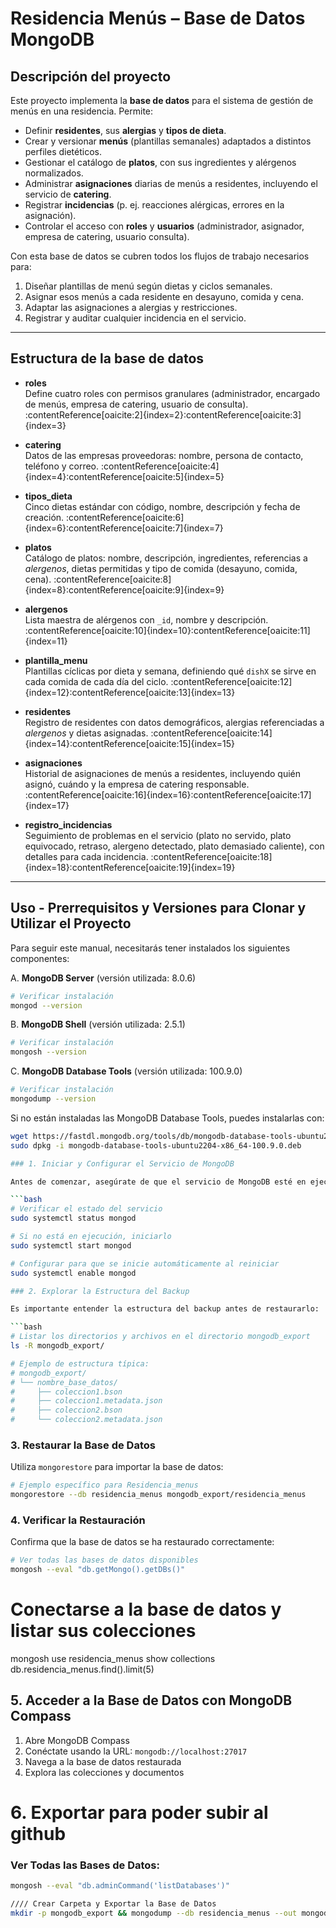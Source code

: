 # Residencia Menús – Base de Datos MongoDB

## Descripción del proyecto
Este proyecto implementa la **base de datos** para el sistema de gestión de menús en una residencia. Permite:
- Definir **residentes**, sus **alergias** y **tipos de dieta**.
- Crear y versionar **menús** (plantillas semanales) adaptados a distintos perfiles dietéticos.
- Gestionar el catálogo de **platos**, con sus ingredientes y alérgenos normalizados.
- Administrar **asignaciones** diarias de menús a residentes, incluyendo el servicio de **catering**.
- Registrar **incidencias** (p. ej. reacciones alérgicas, errores en la asignación).
- Controlar el acceso con **roles** y **usuarios** (administrador, asignador, empresa de catering, usuario consulta).

Con esta base de datos se cubren todos los flujos de trabajo necesarios para:
1. Diseñar plantillas de menú según dietas y ciclos semanales.  
2. Asignar esos menús a cada residente en desayuno, comida y cena.  
3. Adaptar las asignaciones a alergias y restricciones.  
4. Registrar y auditar cualquier incidencia en el servicio.  
---

## Estructura de la base de datos

- **roles**  
  Define cuatro roles con permisos granulares (administrador, encargado de menús, empresa de catering, usuario de consulta). :contentReference[oaicite:2]{index=2}:contentReference[oaicite:3]{index=3}

- **catering**  
  Datos de las empresas proveedoras: nombre, persona de contacto, teléfono y correo. :contentReference[oaicite:4]{index=4}:contentReference[oaicite:5]{index=5}

- **tipos_dieta**  
  Cinco dietas estándar con código, nombre, descripción y fecha de creación. :contentReference[oaicite:6]{index=6}:contentReference[oaicite:7]{index=7}

- **platos**  
  Catálogo de platos: nombre, descripción, ingredientes, referencias a *alergenos*, dietas permitidas y tipo de comida (desayuno, comida, cena). :contentReference[oaicite:8]{index=8}:contentReference[oaicite:9]{index=9}

- **alergenos**  
  Lista maestra de alérgenos con `_id`, nombre y descripción. :contentReference[oaicite:10]{index=10}:contentReference[oaicite:11]{index=11}

- **plantilla_menu**  
  Plantillas cíclicas por dieta y semana, definiendo qué `dishX` se sirve en cada comida de cada día del ciclo. :contentReference[oaicite:12]{index=12}:contentReference[oaicite:13]{index=13}

- **residentes**  
  Registro de residentes con datos demográficos, alergias referenciadas a *alergenos* y dietas asignadas. :contentReference[oaicite:14]{index=14}:contentReference[oaicite:15]{index=15}

- **asignaciones**  
  Historial de asignaciones de menús a residentes, incluyendo quién asignó, cuándo y la empresa de catering responsable. :contentReference[oaicite:16]{index=16}:contentReference[oaicite:17]{index=17}

- **registro_incidencias**  
  Seguimiento de problemas en el servicio (plato no servido, plato equivocado, retraso, alergeno detectado, plato demasiado caliente), con detalles para cada incidencia. :contentReference[oaicite:18]{index=18}:contentReference[oaicite:19]{index=19}

---

## Uso - Prerrequisitos y Versiones para Clonar y Utilizar el Proyecto

Para seguir este manual, necesitarás tener instalados los siguientes componentes:

A. **MongoDB Server** (versión utilizada: 8.0.6)
   ```bash
   # Verificar instalación
   mongod --version
   ```

B. **MongoDB Shell** (versión utilizada: 2.5.1)
   ```bash
   # Verificar instalación
   mongosh --version
   ```

C. **MongoDB Database Tools** (versión utilizada: 100.9.0)
   ```bash
   # Verificar instalación
   mongodump --version
   ```

   Si no están instaladas las MongoDB Database Tools, puedes instalarlas con:
   ```bash
   wget https://fastdl.mongodb.org/tools/db/mongodb-database-tools-ubuntu2204-x86_64-100.9.0.deb
   sudo dpkg -i mongodb-database-tools-ubuntu2204-x86_64-100.9.0.deb

### 1. Iniciar y Configurar el Servicio de MongoDB

Antes de comenzar, asegúrate de que el servicio de MongoDB esté en ejecución:

```bash
# Verificar el estado del servicio
sudo systemctl status mongod

# Si no está en ejecución, iniciarlo
sudo systemctl start mongod

# Configurar para que se inicie automáticamente al reiniciar
sudo systemctl enable mongod

### 2. Explorar la Estructura del Backup

Es importante entender la estructura del backup antes de restaurarlo:

```bash
# Listar los directorios y archivos en el directorio mongodb_export
ls -R mongodb_export/

# Ejemplo de estructura típica:
# mongodb_export/
# └── nombre_base_datos/
#     ├── coleccion1.bson
#     ├── coleccion1.metadata.json
#     ├── coleccion2.bson
#     └── coleccion2.metadata.json
```

### 3. Restaurar la Base de Datos

Utiliza `mongorestore` para importar la base de datos:

```bash
# Ejemplo específico para Residencia_menus
mongorestore --db residencia_menus mongodb_export/residencia_menus
```

### 4. Verificar la Restauración

Confirma que la base de datos se ha restaurado correctamente:

```bash
# Ver todas las bases de datos disponibles
mongosh --eval "db.getMongo().getDBs()"
```

# Conectarse a la base de datos y listar sus colecciones
mongosh
use residencia_menus
show collections
db.residencia_menus.find().limit(5) 

## 5. Acceder a la Base de Datos con MongoDB Compass

1. Abre MongoDB Compass
2. Conéctate usando la URL: `mongodb://localhost:27017`
3. Navega a la base de datos restaurada
4. Explora las colecciones y documentos


# 6. Exportar para poder subir al github


### Ver Todas las Bases de Datos:
```bash
mongosh --eval "db.adminCommand('listDatabases')"

//// Crear Carpeta y Exportar la Base de Datos 
mkdir -p mongodb_export && mongodump --db residencia_menus --out mongodb_export
```

